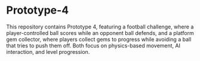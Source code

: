 # Prototype-4
This repository contains Prototype 4, featuring a football challenge, where a player-controlled ball scores while an opponent ball defends, and a platform gem collector, where players collect gems to progress while avoiding a ball that tries to push them off. Both focus on physics-based movement, AI interaction, and level progression.
